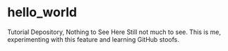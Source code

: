 # hello_world
Tutorial Depository, Nothing to See Here
Still not much to see. This is me, experimenting with this feature and learning GitHub stoofs.
